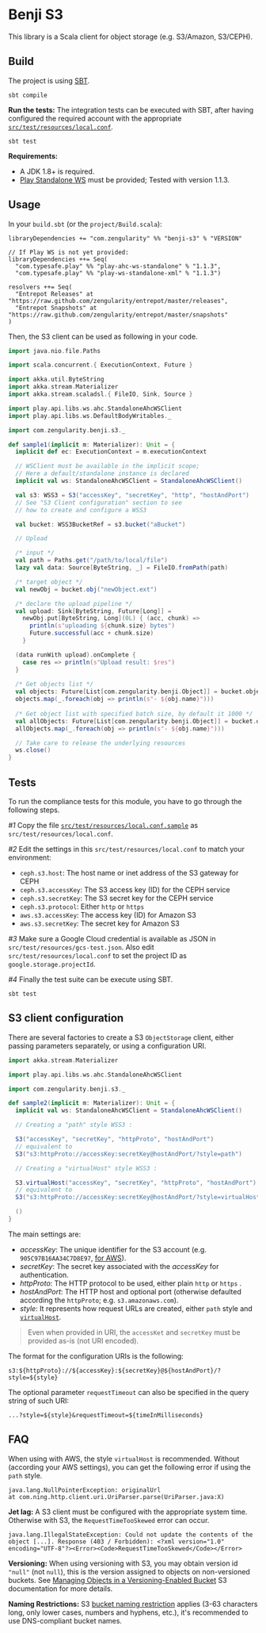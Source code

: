 # Benji S3

This library is a Scala client for object storage (e.g. S3/Amazon, S3/CEPH).

## Build

The project is using [SBT](http://www.scala-sbt.org/).

    sbt compile

**Run the tests:** The integration tests can be executed with SBT, after having configured the required account with the appropriate [`src/test/resources/local.conf`](./src/test/resources/local.conf.sample).

    sbt test

**Requirements:**

- A JDK 1.8+ is required.
- [Play Standalone WS](https://github.com/playframework/play-ws) must be provided; Tested with version 1.1.3.

## Usage

In your `build.sbt` (or the `project/Build.scala`):

```
libraryDependencies += "com.zengularity" %% "benji-s3" % "VERSION"

// If Play WS is not yet provided:
libraryDependencies ++= Seq(
  "com.typesafe.play" %% "play-ahc-ws-standalone" % "1.1.3",
  "com.typesafe.play" %% "play-ws-standalone-xml" % "1.1.3")

resolvers ++= Seq(
  "Entrepot Releases" at "https://raw.github.com/zengularity/entrepot/master/releases",
  "Entrepot Snapshots" at "https://raw.github.com/zengularity/entrepot/master/snapshots"
)
```

Then, the S3 client can be used as following in your code.

```scala
import java.nio.file.Paths

import scala.concurrent.{ ExecutionContext, Future }

import akka.util.ByteString
import akka.stream.Materializer
import akka.stream.scaladsl.{ FileIO, Sink, Source }

import play.api.libs.ws.ahc.StandaloneAhcWSClient
import play.api.libs.ws.DefaultBodyWritables._

import com.zengularity.benji.s3._

def sample1(implicit m: Materializer): Unit = {
  implicit def ec: ExecutionContext = m.executionContext

  // WSClient must be available in the implicit scope;
  // Here a default/standalone instance is declared
  implicit val ws: StandaloneAhcWSClient = StandaloneAhcWSClient()

  val s3: WSS3 = S3("accessKey", "secretKey", "http", "hostAndPort")
  // See "S3 Client configuration" section to see
  // how to create and configure a WSS3

  val bucket: WSS3BucketRef = s3.bucket("aBucket")

  // Upload

  /* input */
  val path = Paths.get("/path/to/local/file")
  lazy val data: Source[ByteString, _] = FileIO.fromPath(path)

  /* target object */
  val newObj = bucket.obj("newObject.ext")

  /* declare the upload pipeline */
  val upload: Sink[ByteString, Future[Long]] =
    newObj.put[ByteString, Long](0L) { (acc, chunk) =>
      println(s"uploading ${chunk.size} bytes")
      Future.successful(acc + chunk.size)
    }

  (data runWith upload).onComplete {
    case res => println(s"Upload result: $res")
  }
  
  /* Get objects list */
  val objects: Future[List[com.zengularity.benji.Object]] = bucket.objects.collect[List]()
  objects.map(_.foreach(obj => println(s"- ${obj.name}")))
  
  /* Get object list with specified batch size, by default it 1000 */
  val allObjects: Future[List[com.zengularity.benji.Object]] = bucket.objects.withBatchSize(100).collect[List]()
  allObjects.map(_.foreach(obj => println(s"- ${obj.name}")))

  // Take care to release the underlying resources
  ws.close()
}
```

## Tests

To run the compliance tests for this module, you have to go through the following steps.

*#1* Copy the file [`src/test/resources/local.conf.sample`](src/test/resources/local.conf.sample) as `src/test/resources/local.conf`.

*#2* Edit the settings in this `src/test/resources/local.conf` to match your environment:

- `ceph.s3.host`: The host name or inet address of the S3 gateway for CEPH
- `ceph.s3.accessKey`: The S3 access key (ID) for the CEPH service
- `ceph.s3.secretKey`: The S3 secret key for the CEPH service
- `ceph.s3.protocol`: Either `http` or `https`
- `aws.s3.accessKey`: The access key (ID) for Amazon S3
- `aws.s3.secretKey`: The secret key for Amazon S3

*#3* Make sure a Google Cloud credential is available as JSON in `src/test/resources/gcs-test.json`. Also edit `src/test/resources/local.conf` to set the project ID as `google.storage.projectId`.

*#4* Finally the test suite can be execute using SBT.

    sbt test

## S3 client configuration

There are several factories to create a S3 `ObjectStorage` client, either passing parameters separately, or using a configuration URI.

```scala
import akka.stream.Materializer

import play.api.libs.ws.ahc.StandaloneAhcWSClient

import com.zengularity.benji.s3._

def sample2(implicit m: Materializer): Unit = {
  implicit val ws: StandaloneAhcWSClient = StandaloneAhcWSClient()

  // Creating a "path" style WSS3 :

  S3("accessKey", "secretKey", "httpProto", "hostAndPort")
  // equivalent to
  S3("s3:httpProto://accessKey:secretKey@hostAndPort/?style=path")

  // Creating a "virtualHost" style WSS3 :

  S3.virtualHost("accessKey", "secretKey", "httpProto", "hostAndPort")
  // equivalent to
  S3("s3:httpProto://accessKey:secretKey@hostAndPort/?style=virtualHost")

  ()
}
```

The main settings are:

- *accessKey*: The unique identifier for the S3 account (e.g. `905C97B16AA34C7D8E97`, [for AWS](https://aws.amazon.com/blogs/security/wheres-my-secret-access-key/)).
- *secretKey*: The secret key associated with the *accessKey* for authentication.
- *httpProto*: The HTTP protocol to be used, either plain `http` or `https` .
- *hostAndPort*: The HTTP host and optional port (otherwise defaulted according the `httpProto`; e.g. `s3.amazonaws.com`).
- *style*: It represents how request URLs are created, either `path` style and [`virtualHost`](https://docs.aws.amazon.com/AmazonS3/latest/dev/VirtualHosting.html).

> Even when provided in URI, the `accessKet` and `secretKey` must be provided as-is (not URI encoded).

The format for the configuration URIs is the following:

    s3:${httpProto}://${accessKey}:${secretKey}@${hostAndPort}/?style=${style}

The optional parameter `requestTimeout` can also be specified in the query string of such URI:

    ...?style=${style}&requestTimeout=${timeInMilliseconds}

## FAQ

When using with AWS, the style `virtualHost` is recommended. Without (according your AWS settings), you can get the following error if using the `path` style.

    java.lang.NullPointerException: originalUrl
    at com.ning.http.client.uri.UriParser.parse(UriParser.java:X)

**Jet lag:** A S3 client must be configured with the appropriate system time. Otherwise with S3, the `RequestTimeTooSkewed` error can occur.

    java.lang.IllegalStateException: Could not update the contents of the object [...]. Response (403 / Forbidden): <?xml version="1.0" encoding="UTF-8"?><Error><Code>RequestTimeTooSkewed</Code></Error>

**Versioning:** When using versioning with S3, you may obtain version id `"null"` (not `null`), this is the version assigned to objects on non-versioned buckets.
See [Managing Objects in a Versioning-Enabled Bucket](https://docs.aws.amazon.com/AmazonS3/latest/dev/manage-objects-versioned-bucket.html) S3 documentation for more details.

**Naming Restrictions:** S3 [bucket naming restriction](https://docs.aws.amazon.com/AmazonS3/latest/dev/BucketRestrictions.html) applies (3-63 characters long, only lower cases, numbers and hyphens, etc.), it's recommended to use DNS-compliant bucket names.